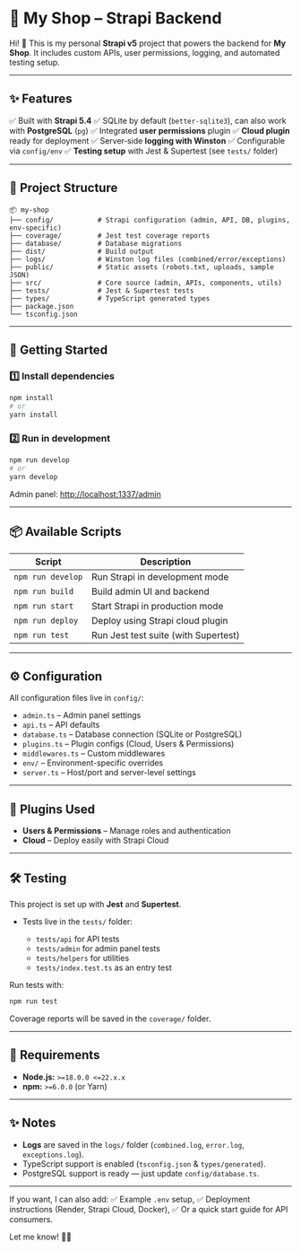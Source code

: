 
# 🏪 My Shop – Strapi Backend

Hi! 👋
This is my personal **Strapi v5** project that powers the backend for **My Shop**.
It includes custom APIs, user permissions, logging, and automated testing setup.

---

## ✨ Features

✅ Built with **Strapi 5.4**
✅ SQLite by default (`better-sqlite3`), can also work with **PostgreSQL** (`pg`)
✅ Integrated **user permissions** plugin
✅ **Cloud plugin** ready for deployment
✅ Server‑side **logging with Winston**
✅ Configurable via `config/env`
✅ **Testing setup** with Jest & Supertest (see `tests/` folder)

---

## 📂 Project Structure

```
📦 my-shop
├── config/           # Strapi configuration (admin, API, DB, plugins, env-specific)
├── coverage/         # Jest test coverage reports
├── database/         # Database migrations
├── dist/             # Build output
├── logs/             # Winston log files (combined/error/exceptions)
├── public/           # Static assets (robots.txt, uploads, sample JSON)
├── src/              # Core source (admin, APIs, components, utils)
├── tests/            # Jest & Supertest tests
├── types/            # TypeScript generated types
├── package.json
└── tsconfig.json
```

---

## 🚀 Getting Started

### 1️⃣ Install dependencies

```bash
npm install
# or
yarn install
```

### 2️⃣ Run in development

```bash
npm run develop
# or
yarn develop
```

Admin panel: [http://localhost:1337/admin](http://localhost:1337/admin)

---

## 📦 Available Scripts

| Script            | Description                          |
| ----------------- | ------------------------------------ |
| `npm run develop` | Run Strapi in development mode       |
| `npm run build`   | Build admin UI and backend           |
| `npm run start`   | Start Strapi in production mode      |
| `npm run deploy`  | Deploy using Strapi cloud plugin     |
| `npm run test`    | Run Jest test suite (with Supertest) |

---

## ⚙️ Configuration

All configuration files live in `config/`:

* `admin.ts` – Admin panel settings
* `api.ts` – API defaults
* `database.ts` – Database connection (SQLite or PostgreSQL)
* `plugins.ts` – Plugin configs (Cloud, Users & Permissions)
* `middlewares.ts` – Custom middlewares
* `env/` – Environment-specific overrides
* `server.ts` – Host/port and server-level settings

---

## 🧩 Plugins Used

* **Users & Permissions** – Manage roles and authentication
* **Cloud** – Deploy easily with Strapi Cloud

---

## 🛠 Testing

This project is set up with **Jest** and **Supertest**.

* Tests live in the `tests/` folder:

  * `tests/api` for API tests
  * `tests/admin` for admin panel tests
  * `tests/helpers` for utilities
  * `tests/index.test.ts` as an entry test

Run tests with:

```bash
npm run test
```

Coverage reports will be saved in the `coverage/` folder.

---

## 📌 Requirements

* **Node.js:** `>=18.0.0 <=22.x.x`
* **npm:** `>=6.0.0` (or Yarn)

---

## ✨ Notes

* **Logs** are saved in the `logs/` folder (`combined.log`, `error.log`, `exceptions.log`).
* TypeScript support is enabled (`tsconfig.json` & `types/generated`).
* PostgreSQL support is ready — just update `config/database.ts`.

---

If you want, I can also add:
✅ Example `.env` setup,
✅ Deployment instructions (Render, Strapi Cloud, Docker),
✅ Or a quick start guide for API consumers.

Let me know! 🚀🔥
